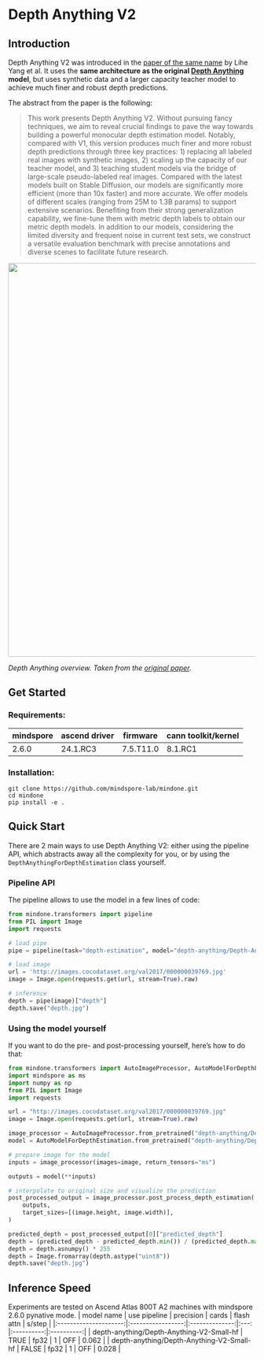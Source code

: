 # Depth Anything V2

## Introduction
Depth Anything V2 was introduced in the [paper of the same name](https://arxiv.org/abs/2406.09414) by Lihe Yang et al. It uses the **same architecture as the original [Depth Anything](https://arxiv.org/abs/2401.10891) model**, but uses synthetic data and a larger capacity teacher model to achieve much finer and robust depth predictions.

The abstract from the paper is the following:

> This work presents Depth Anything V2. Without pursuing fancy techniques, we aim to reveal crucial findings to pave the way towards building a powerful monocular depth estimation model. Notably, compared with V1, this version produces much finer and more robust depth predictions through three key practices: 1) replacing all labeled real images with synthetic images, 2) scaling up the capacity of our teacher model, and 3) teaching student models via the bridge of large-scale pseudo-labeled real images. Compared with the latest models built on Stable Diffusion, our models are significantly more efficient (more than 10x faster) and more accurate. We offer models of different scales (ranging from 25M to 1.3B params) to support extensive scenarios. Benefiting from their strong generalization capability, we fine-tune them with metric depth labels to obtain our metric depth models. In addition to our models, considering the limited diversity and frequent noise in current test sets, we construct a versatile evaluation benchmark with precise annotations and diverse scenes to facilitate future research.

<img src="https://huggingface.co/datasets/huggingface/documentation-images/resolve/main/transformers/model_doc/depth_anything_overview.jpg" width="800">

*Depth Anything overview. Taken from the [original paper](https://arxiv.org/abs/2406.09414).*

## Get Started

### Requirements:
| mindspore   | 	ascend driver | firmware       | cann toolkit/kernel|
|-------------|----------------|----------------| --- |
| 2.6.0|  24.1.RC3 | 7.5.T11.0 | 8.1.RC1|

### Installation:
```
git clone https://github.com/mindspore-lab/mindone.git
cd mindone
pip install -e .
```

## Quick Start

There are 2 main ways to use Depth Anything V2: either using the pipeline API, which abstracts away all the complexity for you, or by using the `DepthAnythingForDepthEstimation` class yourself.

### Pipeline API

The pipeline allows to use the model in a few lines of code:
```python
from mindone.transformers import pipeline
from PIL import Image
import requests

# load pipe
pipe = pipeline(task="depth-estimation", model="depth-anything/Depth-Anything-V2-Small-hf")

# load image
url = 'http://images.cocodataset.org/val2017/000000039769.jpg'
image = Image.open(requests.get(url, stream=True).raw)

# inference
depth = pipe(image)["depth"]
depth.save("depth.jpg")
```

### Using the model yourself
If you want to do the pre- and post-processing yourself, here’s how to do that:
```python
from mindone.transformers import AutoImageProcessor, AutoModelForDepthEstimation
import mindspore as ms
import numpy as np
from PIL import Image
import requests

url = "http://images.cocodataset.org/val2017/000000039769.jpg"
image = Image.open(requests.get(url, stream=True).raw)

image_processor = AutoImageProcessor.from_pretrained("depth-anything/Depth-Anything-V2-Small-hf")
model = AutoModelForDepthEstimation.from_pretrained("depth-anything/Depth-Anything-V2-Small-hf")

# prepare image for the model
inputs = image_processor(images=image, return_tensors="ms")

outputs = model(**inputs)

# interpolate to original size and visualize the prediction
post_processed_output = image_processor.post_process_depth_estimation(
    outputs,
    target_sizes=[(image.height, image.width)],
)

predicted_depth = post_processed_output[0]["predicted_depth"]
depth = (predicted_depth - predicted_depth.min()) / (predicted_depth.max() - predicted_depth.min())
depth = depth.asnumpy() * 255
depth = Image.fromarray(depth.astype("uint8"))
depth.save("depth.jpg")
```

## Inference Speed

Experiments are tested on Ascend Atlas 800T A2 machines with mindspore 2.6.0 pynative mode.
|      model name	      | use pipeline |   precision   | cards | flash attn | 	s/step	 |
|:---------------------:|:-----------------:|:--------------:|:---:  |:----------:|:----------:|
| depth-anything/Depth-Anything-V2-Small-hf |  TRUE    |  fp32 | 1 |     OFF      |    0.062    |
| depth-anything/Depth-Anything-V2-Small-hf |  FALSE   |  fp32 | 1 |     OFF      |    0.028    |
